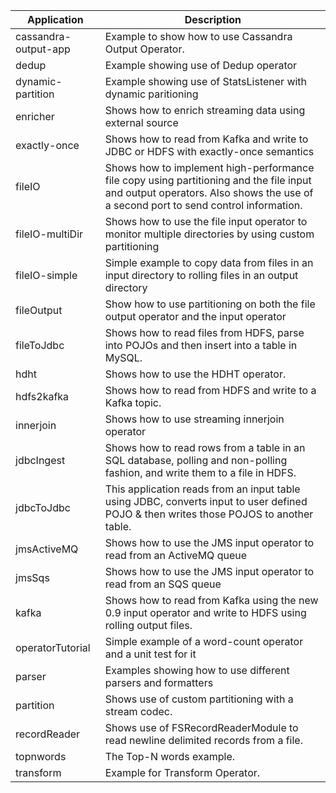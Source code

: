 | Application       | Description |
| ----------------- | ----------- |
| cassandra-output-app | Example to show how to use Cassandra Output Operator.|
| dedup | Example showing use of Dedup operator |
| dynamic-partition | Example showing use of StatsListener with dynamic paritioning |
| enricher          | Shows how to enrich streaming data using external source |
| exactly-once      | Shows how to read from Kafka and write to JDBC or HDFS with exactly-once semantics |
| fileIO            | Shows how to implement high-performance file copy using partitioning and the file input and output operators. Also shows the use of a second port to send control information. |
| fileIO-multiDir   | Shows how to use the file input operator to monitor multiple directories by using custom partitioning |
| fileIO-simple     | Simple example to copy data from files in an input directory to rolling files in an output directory |
| fileOutput        | Show how to use partitioning on both the file output operator and the input operator |
| fileToJdbc        | Shows how to read files from HDFS, parse into POJOs and then insert into a table in MySQL.  |
| hdht              | Shows how to use the HDHT operator. |
| hdfs2kafka        | Shows how to read from HDFS and write to a Kafka topic. |
| innerjoin         | Shows how to use streaming innerjoin operator|
| jdbcIngest        | Shows how to read rows from a table in an SQL database, polling and non-polling fashion, and write them to a file in HDFS. |
| jdbcToJdbc        | This application reads from an input table using JDBC, converts input to user defined POJO & then writes those POJOS to another table. |
| jmsActiveMQ       | Shows how to use the JMS input operator to read from an ActiveMQ queue |
| jmsSqs            | Shows how to use the JMS input operator to read from an SQS queue |
| kafka             | Shows how to read from Kafka using the new 0.9 input operator and write to HDFS using rolling output files. |
| operatorTutorial  | Simple example of a word-count operator and a unit test for it |
| parser            | Examples showing how to use different parsers and formatters |
| partition         | Shows use of custom partitioning with a stream codec.
| recordReader      | Shows use of FSRecordReaderModule to read newline delimited records from a file. |
| topnwords         | The Top-N words example. |
| transform         | Example for Transform Operator. |
